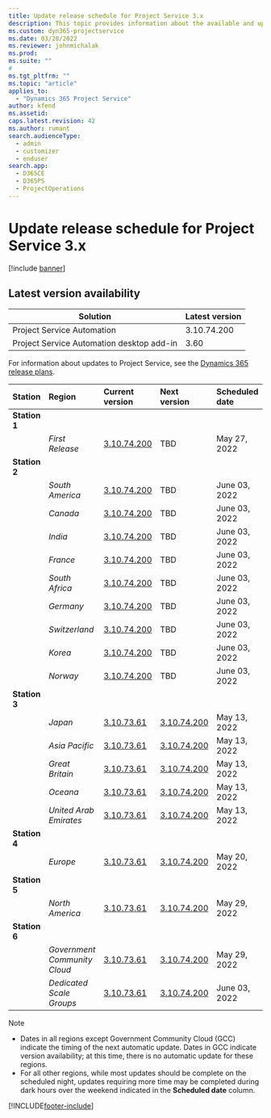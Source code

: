 ```yaml
---
title: Update release schedule for Project Service 3.x
description: This topic provides information about the available and upcoming releases of Dynamics 365 Project Service Automation.
ms.custom: dyn365-projectservice
ms.date: 03/28/2022
ms.reviewer: johnmichalak
ms.prod:
ms.suite: ""
#
ms.tgt_pltfrm: ""
ms.topic: "article"
applies_to: 
  - "Dynamics 365 Project Service"
author: kfend
ms.assetid: 
caps.latest.revision: 42
ms.author: rumant
search.audienceType: 
  - admin
  - customizer
  - enduser
search.app: 
  - D365CE
  - D365PS
  - ProjectOperations
---
```


# Update release schedule for Project Service 3.x

[!include [banner](../includes/psa-now-project-operations.md)]

## Latest version availability

| Solution  | Latest version |
|-------|----|
| Project Service Automation    | 3.10.74.200 |
| Project Service Automation desktop add-in                | 3.60          |

For information about updates to Project Service, see the [Dynamics 365 release plans](/dynamics365/release-plans/). 

| Station  | Region | Current version | Next version |  Scheduled date
| :---   | :---   | :---   | :---   |:---   |         
|<strong>Station 1</strong> | |  |  | |
| | <i>First Release</i> | [3.10.74.200](whats-new-ur43.md) | TBD | May 27, 2022
|<strong>Station 2</strong> | |  |  | |
| | <i>South America</i> | [3.10.74.200](whats-new-ur43.md) | TBD | June 03, 2022
| | <i>Canada</i> | [3.10.74.200](whats-new-ur43.md) | TBD | June 03, 2022
| | <i>India</i> | [3.10.74.200](whats-new-ur43.md) | TBD | June 03, 2022
| | <i>France</i> | [3.10.74.200](whats-new-ur43.md) | TBD | June 03, 2022
| | <i>South Africa</i> | [3.10.74.200](whats-new-ur43.md) | TBD | June 03, 2022
| | <i>Germany</i> | [3.10.74.200](whats-new-ur43.md) | TBD | June 03, 2022
| | <i>Switzerland</i> | [3.10.74.200](whats-new-ur43.md) | TBD | June 03, 2022
| | <i>Korea</i> | [3.10.74.200](whats-new-ur43.md) | TBD | June 03, 2022
| | <i>Norway</i> | [3.10.74.200](whats-new-ur43.md) | TBD | June 03, 2022
|<strong>Station 3</strong> | |  |  | |
| | <i>Japan</i> | [3.10.73.61](whats-new-ur-42.md) | [3.10.74.200](whats-new-ur43.md) | May 13, 2022
| | <i>Asia Pacific</i> | [3.10.73.61](whats-new-ur-42.md) | [3.10.74.200](whats-new-ur43.md) | May 13, 2022
| | <i>Great Britain</i> | [3.10.73.61](whats-new-ur-42.md) | [3.10.74.200](whats-new-ur43.md) | May 13, 2022
| | <i>Oceana</i> | [3.10.73.61](whats-new-ur-42.md) | [3.10.74.200](whats-new-ur43.md) | May 13, 2022
| | <i>United Arab Emirates</i> | [3.10.73.61](whats-new-ur-42.md) | [3.10.74.200](whats-new-ur43.md) | May 13, 2022
|<strong>Station 4</strong> | |  |  | |
| | <i>Europe</i> | [3.10.73.61](whats-new-ur-42.md) | [3.10.74.200](whats-new-ur43.md) | May 20, 2022
|<strong>Station 5</strong> | |  |  | |
| | <i>North America</i> | [3.10.73.61](whats-new-ur-42.md) | [3.10.74.200](whats-new-ur43.md) | May 29, 2022
|<strong>Station 6</strong> | |  |  | |
| | <i>Government Community Cloud</i> | [3.10.73.61](whats-new-ur-42.md) | [3.10.74.200](whats-new-ur43.md) | May 29, 2022
| | <i>Dedicated Scale Groups</i> | [3.10.73.61](whats-new-ur-42.md) | [3.10.74.200](whats-new-ur43.md) | June 03, 2022




>[!Note]
> - Dates in all regions except Government Community Cloud (GCC) indicate the timing of the next automatic update. Dates in GCC indicate version availability; at this time, there is no automatic update for these regions.
> - For all other regions, while most updates should be complete on the scheduled night, updates requiring more time may be completed during dark hours over the weekend indicated in the **Scheduled date** column.


[!INCLUDE[footer-include](../includes/footer-banner.md)]
